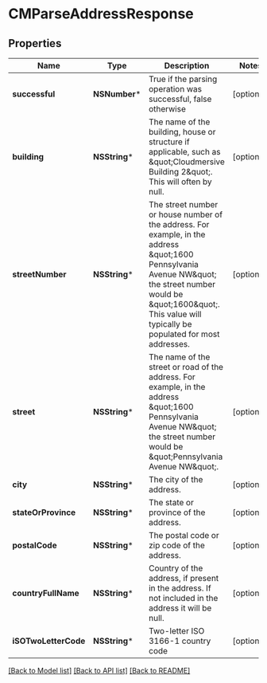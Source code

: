 # CMParseAddressResponse

## Properties
Name | Type | Description | Notes
------------ | ------------- | ------------- | -------------
**successful** | **NSNumber*** | True if the parsing operation was successful, false otherwise | [optional] 
**building** | **NSString*** | The name of the building, house or structure if applicable, such as \&quot;Cloudmersive Building 2\&quot;.  This will often by null. | [optional] 
**streetNumber** | **NSString*** | The street number or house number of the address.  For example, in the address \&quot;1600 Pennsylvania Avenue NW\&quot; the street number would be \&quot;1600\&quot;.  This value will typically be populated for most addresses. | [optional] 
**street** | **NSString*** | The name of the street or road of the address.  For example, in the address \&quot;1600 Pennsylvania Avenue NW\&quot; the street number would be \&quot;Pennsylvania Avenue NW\&quot;. | [optional] 
**city** | **NSString*** | The city of the address. | [optional] 
**stateOrProvince** | **NSString*** | The state or province of the address. | [optional] 
**postalCode** | **NSString*** | The postal code or zip code of the address. | [optional] 
**countryFullName** | **NSString*** | Country of the address, if present in the address.  If not included in the address it will be null. | [optional] 
**iSOTwoLetterCode** | **NSString*** | Two-letter ISO 3166-1 country code | [optional] 

[[Back to Model list]](../README.md#documentation-for-models) [[Back to API list]](../README.md#documentation-for-api-endpoints) [[Back to README]](../README.md)


